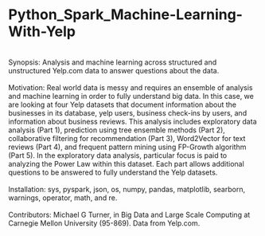 # Python_Spark_Machine-Learning-With-Yelp
<br />
Synopsis: Analysis and machine learning across structured and unstructured Yelp.com data to answer questions about the data.
<br />
<br />
Motivation:  Real world data is messy and requires an ensemble of analysis and machine learning in order to fully understand big data.  In this case, we are looking at four Yelp datasets that document information about the businesses in its database, yelp users, business check-ins by users, and information about business reviews.  This analysis includes exploratory data analysis (Part 1), prediction using tree ensemble methods (Part 2), collaborative filtering for recommendation (Part 3), Word2Vector for text reviews (Part 4), and frequent pattern mining using FP-Growth algorithm (Part 5).  In the exploratory data analysis, particular focus is paid to analyzing the Power Law within this dataset.  Each part allows additional questions to be answered to fully understand the Yelp datasets.
<br />
<br />
Installation: sys, pyspark, json, os, numpy, pandas, matplotlib, searborn, warnings, operator, math, and re.
<br />
<br />
Contributors: Michael G Turner, in Big Data and Large Scale Computing at Carnegie Mellon University (95-869).  Data from Yelp.com.

